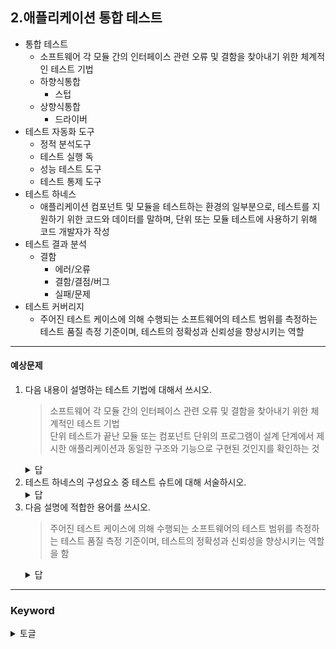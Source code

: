 ## 2.애플리케이션 통합 테스트
- 통합 테스트   
  - 소프트웨어 각 모듈 간의 인터페이스 관련 오류 및 결함을 찾아내기 위한 체계적인 테스트 기법
  - 하향식통합
    - 스텁
  - 상향식통합
    - 드라이버
- 테스트 자동화 도구
  - 정적 분석도구
  - 테스트 실행 독
  - 성능 테스트 도구
  -  테스트 통제 도구
-  테스트 하네스
   -  애플리케이션 컴포넌트 및 모듈을 테스트하는 환경의 일부분으로, 테스트를 지원하기 위한 코드와 데이터를 말하며, 단위 또는 모듈 테스트에 사용하기 위해 코드 개발자가 작성
-  테스트 결과 분석
   -  결함
      - 에러/오류
      - 결함/결점/버그
      - 실패/문제
- 테스트 커버리지
  - 주어진 테스트 케이스에 의해 수행되는 소프트웨어의 테스트 범위를 측정하는 테스트 품질 측정 기준이며, 테스트의 정확성과 신뢰성을 향상시키는 역할
---
#### 예상문제
1. 다음 내용이 설명하는 테스트 기법에 대해서 쓰시오.
   > 소프트웨어 각 모듈 간의 인터페이스 관련 오류 및 결함을 찾아내기 위한 체계적인 테스트 기법 <br>
   단위 테스트가 끝난 모듈 또는 컴포넌트 단위의 프로그램이 설계 단계에서 제시한 애플리케이션과 동일한 구조와 기능으로 구현된 것인지를 확인하는 것
    <details>
        <summary>답</summary>
        통합테스트
    </details>
2. 테스트 하네스의 구성요소 중 테스트 슈트에 대해 서술하시오. 
    <details>
        <summary>답</summary>
        테스트 대상 컴포넌트나 모듈, 시스템에 사용되는 테스트 케이스의 집합
    </details>
3. 다음 설명에 적합한 용어를 쓰시오.
   > 주어진 테스트 케이스에 의해 수행되는 소프트웨어의 테스트 범위를 측정하는 테스트 품질 측정 기준이며, 테스트의 정확성과 신뢰성을 향상시키는 역할을 함
    <details>
        <summary>답</summary>
        테스트 커버리지
    </details>
---
### Keyword
<details>
    <summary>토글</summary>
    
</details>


